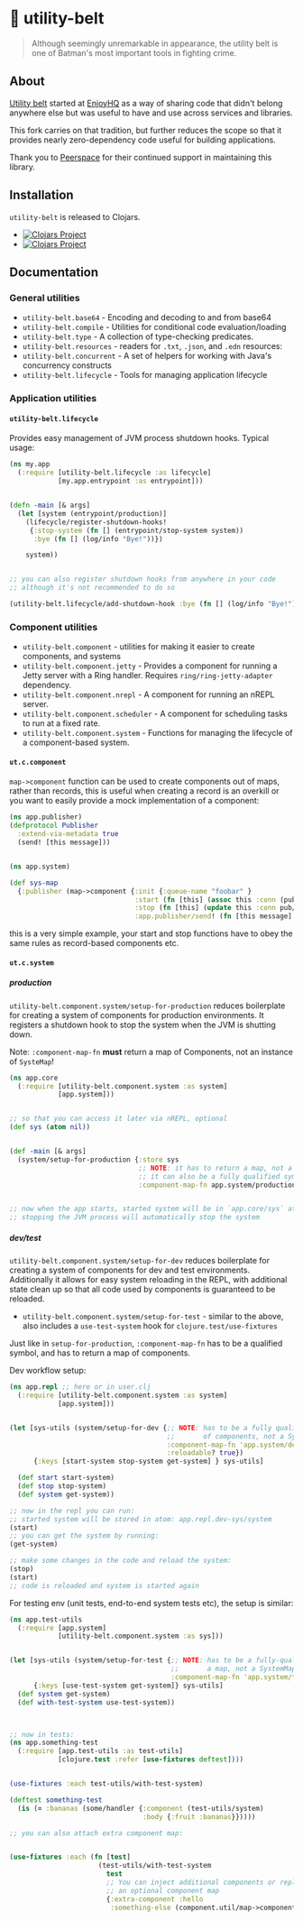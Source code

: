 # 🦇 utility-belt

> Although seemingly unremarkable in appearance, the utility belt is one of Batman's most important tools in fighting crime.


## About

[Utility belt](https://github.com/nomnom-insights/nomnom.utility-belt) started at [EnjoyHQ](https://enjoyhq.com) as a way of sharing code that didn't belong anywhere else but was useful to have and use across services and libraries.

This fork carries on that tradition, but further reduces the scope so that it provides nearly zero-dependency code useful for building applications.

Thank you to [Peerspace](https://peerspace.com) for their continued support in maintaining this library.


## Installation

`utility-belt` is released to Clojars.


- [![Clojars Project](https://img.shields.io/clojars/v/org.clojars.lukaszkorecki/utility-belt.svg)](https://clojars.org/org.clojars.lukaszkorecki/utility-belt)
- [![Clojars Project](https://img.shields.io/clojars/v/org.clojars.lukaszkorecki/utility-belt.svg?include_prereleases)](https://clojars.org/org.clojars.lukaszkorecki/utility-belt)


## Documentation



### General utilities


- `utility-belt.base64` - Encoding and decoding to and from base64
- `utility-belt.compile` - Utilities for conditional code evaluation/loading
- `utility-belt.type` - A collection of type-checking predicates.
- `utility-belt.resources` - readers for `.txt`, `.json`, and `.edn` resources:
- `utility-belt.concurrent` - A set of helpers for working with Java's concurrency constructs
- `utility-belt.lifecycle` - Tools for managing application lifecycle

### Application utilities


#### `utility-belt.lifecycle`

Provides easy management of JVM process shutdown hooks.
Typical usage:

``` clojure
(ns my.app
  (:require [utility-belt.lifecycle :as lifecycle]
            [my.app.entrypoint :as entrypoint]))


(defn -main [& args]
  (let [system (entrypoint/production)]
    (lifecycle/register-shutdown-hooks!
     {:stop-system (fn [] (entrypoint/stop-system system))
      :bye (fn [] (log/info "Bye!"))})

    system))


;; you can also register shutdown hooks from anywhere in your code
;; although it's not recommended to do so

(utility-belt.lifecycle/add-shutdown-hook :bye (fn [] (log/info "Bye!")))


```


### Component utilities


- `utility-belt.component` - utilities for making it easier to create components, and systems
- `utility-belt.component.jetty` - Provides a component for running a Jetty server with a Ring handler. Requires `ring/ring-jetty-adapter` dependency.
- `utility-belt.component.nrepl` - A component for running an nREPL server.
- `utility-belt.component.scheduler` - A component for scheduling tasks to run at a fixed rate.
- `utility-belt.component.system` - Functions for managing the lifecycle of a component-based system.

#### `ut.c.component`

`map->component` function can be used to create components out of maps, rather than records, this is useful when creating a record is an overkill or you want to easily provide a mock implementation of a component:

```clojure
(ns app.publisher)
(defprotocol Publisher
  :extend-via-metadata true
  (send! [this message]))


(ns app.system)

(def sys-map
  {:publisher (map->component {:init {:queue-name "foobar" }
                               :start (fn [this] (assoc this :conn (pub/create-connection)))
                               :stop (fn [this] (update this :conn pub/connection-close))
                               :app.publisher/send! (fn [this message] (pub/send! (:conn this) message))})})

```

this is a very simple example, your start and stop functions have to obey the same rules as record-based components etc.

#### `ut.c.system`

##### production


`utility-belt.component.system/setup-for-production` reduces boilerplate for creating a system of components for production environments. It registers a shutdown hook to stop the system when the JVM is shutting down.

Note: `:component-map-fn` **must** return a map of Components, not an instance of `SysteMap`!

```clojure
(ns app.core
  (:require [utility-belt.component.system :as system]
            [app.system]))


;; so that you can access it later via nREPL, optional
(def sys (atom nil))


(def -main [& args]
  (system/setup-for-production {:store sys
                                ;; NOTE: it has to return a map, not a SystemMap!
                                ;; it can also be a fully qualified symbol
                                :component-map-fn app.system/production}))


;; now when the app starts, started system will be in `app.core/sys` atom
;; stopping the JVM process will automatically stop the system

```

##### dev/test

`utility-belt.component.system/setup-for-dev` reduces boilerplate for creating a system of components for dev and test environments.
Additionally it allows for easy system reloading in the REPL, with additional state clean up so that all code used by components is guaranteed to be reloaded.
- `utility-belt.component.system/setup-for-test` - similar to the above, also includes a `use-test-system` hook for `clojure.test/use-fixtures`


Just like in `setup-for-production`, `:component-map-fn` has to be a qualified symbol, and has to return a map of components.

Dev workflow setup:

```clojure
(ns app.repl ;; here or in user.clj
  (:require [utility-belt.component.system :as system]
            [app.system]))


(let [sys-utils (system/setup-for-dev {;; NOTE: has to be a fully qualified symbol, the fn HAS TO return a map
                                       ;;       of components, not a SystemMap
                                       :component-map-fn 'app.system/development
                                       :reloadable? true})
      {:keys [start-system stop-system get-system] } sys-utils]

  (def start start-system)
  (def stop stop-system)
  (def system get-system))

;; now in the repl you can run:
;; started system will be stored in atom: app.repl.dev-sys/system
(start)
;; you can get the system by running:
(get-system)

;; make some changes in the code and reload the system:
(stop)
(start)
;; code is reloaded and system is started again
```


For testing env (unit tests, end-to-end system tests etc), the setup is similar:

```clojure
(ns app.test-utils
  (:require [app.system]
            [utility-belt.component.system :as sys]))


(let [sys-utils (system/setup-for-test {;; NOTE: has to be a fully-qualified symbol. fn has to return
                                        ;;       a map, not a SystemMap!
                                        :component-map-fn 'app.system/test})
      {:keys [use-test-system get-system]} sys-utils]
  (def system get-system)
  (def with-test-system use-test-system))



;; now in tests:
(ns app.something-test
  (:require [app.test-utils :as test-utils]
            [clojure.test :refer [use-fixtures deftest])))


(use-fixtures :each test-utils/with-test-system)

(deftest something-test
  (is (= :bananas (some/handler {:component (test-utils/system)
                                 :body {:fruit :bananas}}))))

;; you can also attach extra component map:


(use-fixtures :each (fn [test]
                      (test-utils/with-test-system
                        test
                        ;; You can inject additional components or replace existing ones by passing
                        ;; an optional component map
                        {:extra-component :hello
                         :something-else (component.util/map->component {:name :something-else})})))

```
